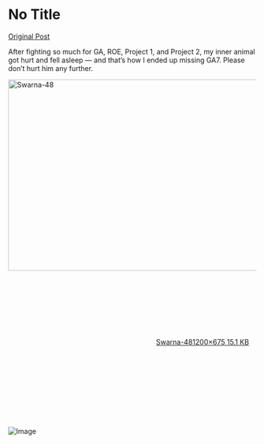 # No Title

[Original Post](https://discourse.onlinedegree.iitm.ac.in/t/172254/2)

<p>After fighting so much for GA, ROE, Project 1, and Project 2, my inner animal got hurt and fell asleep — and that’s how I ended up missing GA7. Please don’t hurt him any further.</p>
<p><div class="lightbox-wrapper"><a class="lightbox" href="https://europe1.discourse-cdn.com/flex013/uploads/iitm/original/3X/1/8/183ef38f17e30b59becd984de785226c7e94d8a6.avif" data-download-href="/uploads/short-url/3sukAojFOzbkXSuqbUaCTudPv82.avif?dl=1" title="Swarna-48" rel="noopener nofollow ugc"><img src="https://europe1.discourse-cdn.com/flex013/uploads/iitm/original/3X/1/8/183ef38f17e30b59becd984de785226c7e94d8a6.avif" alt="Swarna-48" data-base62-sha1="3sukAojFOzbkXSuqbUaCTudPv82" width="690" height="388" data-dominant-color="878485"><div class="meta"><svg class="fa d-icon d-icon-far-image svg-icon" aria-hidden="true"><use href="#far-image"></use></svg><span class="filename">Swarna-48</span><span class="informations">1200×675 15.1 KB</span><svg class="fa d-icon d-icon-discourse-expand svg-icon" aria-hidden="true"><use href="#discourse-expand"></use></svg></div></a></div></p>

![Image](https://europe1.discourse-cdn.com/flex013/uploads/iitm/original/3X/1/8/183ef38f17e30b59becd984de785226c7e94d8a6.avif)